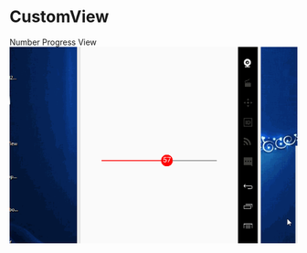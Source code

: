 # CustomView
Number Progress View
![image](https://github.com/shizhongyu/CustomView/blob/master/app/src/ImageFolder/test.gif)
